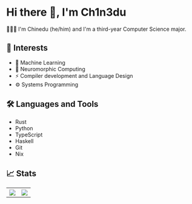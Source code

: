 # Hi there 👋, I'm Ch1n3du

👨🏿‍💻 I'm Chinedu (he/him) and I'm a third-year Computer Science major.

## 🌱 Interests

- 🤖 Machine Learning
- 🧠 Neuromorphic Computing
- ⚡ Compiler development and Language Design
- ⚙️ Systems Programming

## 🛠️ Languages and Tools

- Rust
- Python
- TypeScript
- Haskell
- Git
- Nix

## 📈 Stats

<table>
    <tr>
        <th>
            <img src="https://github-readme-stats.vercel.app/api?username=Traurige&show_icons=true&count_private=true&include_all_commits=true&theme=dark&show_icons=true&layout=compact&bg_color=00000000&border_color=00000000" />
            <br>
        </th>
        <th>
            <img src="https://github-readme-stats.quantumlytangled.vercel.app/api/top-langs/?username=Traurige&layout=compact&show_icons=true&title_color=4F8CC9&text_color=9f9f9f&bg_color=00000000&hide_border=true&icon_color=00000000&count_private=true" />
        </th>
    </tr>
</table>

<!---
Ch1n3du/Ch1n3du is a ✨ special ✨ repository because its `README.md` (this file) appears on your GitHub profile.
You can click the Preview link to take a look at your changes.
--->
